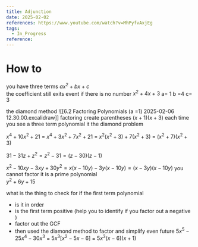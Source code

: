 ```yaml
---
title: Adjunction
date: 2025-02-02
references: https://www.youtube.com/watch?v=MhPyfvAxjEg
tags:
  - In_Progress
reference:
---
```



# How to 
you have three terms 
$ax^2  + bx + c$   
the coefficient still exits event if there is no number 
$x^2 +4x + 3$ 
a= 1 
b =4 
c= 3 

the diamond  method 
![[6.2 Factoring Polynomials (a  =1) 2025-02-06 12.30.00.excalidraw]]
factoring create parentheses  $(x+1) (x+3)$ 
each time you see a three  term  polynomial it the diamond problem 

$x^4 +10x^2 + 21$  = $x^4 + 3x^2 + 7x^2 + 21$ = $x^2(x^2+3) +7(x^2+3)$ =  $(x^2+7)(x^2+3)$


$31  - 31z + z^2=z^2-31=(z-30)(z-1)$  

$x^2 -10xy - 3xy + 30y^2 = x(x-10y)-3y(x-10y)=(x -3y)(x-10y)$
you cannot factor it is a prime polynomial   
$y^2  + 6y  + 15$ 


what is the thing to check for if the first term polynomial 
- is it in order 
- is the first term positive  (help you to identify if you factor out a negative )
- factor out the GCF 
- then used the diamond method to factor and simplify even future 
$5x^5 - 25x^4 - 30x^3$ =  $5x^3[x^2 - 5x - 6]$ =   $5x^3(x-6)(x+1)$ 